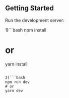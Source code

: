 ## Getting Started

Run the development server:

1)```bash
npm install
# or
yarn install
```

2)```bash
npm run dev
# or
yarn dev
```


